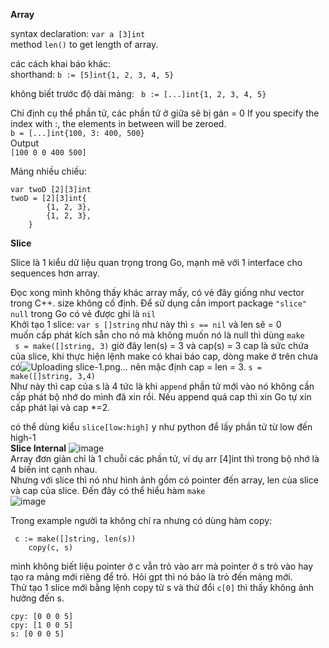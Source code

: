 **Array**  

syntax declaration: `var a [3]int`  
method `len()` to get length of array.

các cách khai báo khác:  
shorthand: `b := [5]int{1, 2, 3, 4, 5}`  

không biết trước độ dài mảng: ` b := [...]int{1, 2, 3, 4, 5}`  

Chỉ định cụ thể phần tử, các phần tử ở giữa sẽ bị gán = 0
If you specify the index with :, the elements in between will be zeroed.  
`b = [...]int{100, 3: 400, 500}`  
Output  
```[100 0 0 400 500]```  

Mảng nhiều chiều:  
```
var twoD [2][3]int
twoD = [2][3]int{
        {1, 2, 3},
        {1, 2, 3},
    }
```

**Slice**

Slice là 1 kiểu dữ liệu quan trọng trong Go, mạnh mẽ với 1 interface cho sequences hơn array.

Đọc xong mình không thấy khác array mấy, có vẻ đây giống như vector trong C++. size không cố định. 
Để sử dụng cần import package `"slice"`  
`null` trong Go có vẻ được ghi là `nil`  
Khởi tạo 1 slice:
`var s []string`
như này thì `s == nil` và len sẽ = 0  
muốn cấp phát kích sẵn cho nó mà không muốn nó là null thì dùng `make`  
` s = make([]string, 3)` giờ đây len(s) = 3 và cap(s) = 3
cap là sức chứa của slice, khi thực hiện lệnh make có khai báo cap, dòng make ở trên chưa có![Uploading slice-1.png…]()
 nên mặc định cap = len = 3. `s = make([]string, 3,4)`  
Như này thì cap của s là 4 tức là khi `append` phần tử mới vào nó không cần cấp phát bộ nhớ do mình đã xin rồi. Nếu append quá cap thì xin Go tự xin cấp phát lại và cap *=2.

có thể dùng kiểu `slice[low:high]` y như python để lấy phần tử từ low đến high-1  
**Slice Internal** 
![image](https://github.com/user-attachments/assets/0f8a6b55-328f-4bac-859b-cbc4267ff054)  
Array đơn giản chỉ là 1 chuỗi các phần tử, ví dụ arr [4]int thì trong bộ nhớ là 4 biến int cạnh nhau.  
Nhưng với slice thì nó như hình ảnh gồm có pointer đến array, len của slice và cap của slice. Đến đây có thể hiểu hàm `make`  
![image](https://github.com/user-attachments/assets/c36b6414-fff3-4c0e-a1ff-a5f1c397ef05)  

Trong example người ta không chỉ ra nhưng có dùng hàm copy: 
```
 c := make([]string, len(s))
    copy(c, s)
```
mình không biết liệu pointer ở c vẫn trỏ vào arr mà pointer ở s trỏ vào hay tạo ra mảng mới riêng để trỏ. Hỏi gpt thì nó bảo là trỏ đến mảng mới.  
Thử tạo 1 slice mới bằng lệnh copy từ s và thử đổi `c[0]` thì thấy không ảnh hưởng đến s.
```
cpy: [0 0 0 5]
cpy: [1 0 0 5]
s: [0 0 0 5]
```


